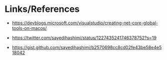 # Links/References


*   https://devblogs.microsoft.com/visualstudio/creating-net-core-global-tools-on-macos/

*   https://twitter.com/sayedihashimi/status/1227435241746378752?s=19

*   https://gist.github.com/sayedihashimi/b2570698cc8cd02fe43be58e4e518042

